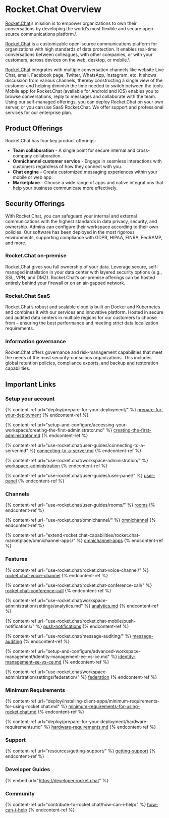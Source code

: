 # Rocket.Chat Overview

[Rocket.Chat](https://rocket.chat)’s mission is to empower organizations to own their conversations by developing the world’s most flexible and secure open-source communications platform.\


[Rocket.Chat](https://rocket.chat) is a customizable open-source communications platform for organizations with high standards of data protection. It enables real-time conversations between colleagues, with other companies, or with your customers, across devices on the web, desktop, or mobile.\


[Rocket.Chat](https://rocket.chat) integrates with multiple conversation channels like website Live Chat, email, Facebook page, Twitter, WhatsApp, Instagram, etc. It shows discussion from various channels, thereby constructing a single view of the customer and helping diminish the time needed to switch between the tools. Mobile app for Rocket.Chat (available for Android and iOS) enables you to browse conversations, reply to messages and collaborate with the team. Using our self-managed offerings, you can deploy Rocket.Chat on your own server, or you can use SaaS Rocket.Chat. We offer support and professional services for our enterprise plan.

## Product Offerings

Rocket.Chat has four key product offerings:&#x20;

* **Team collaboration** - A single point for secure internal and cross-company collaboration.
* **Omnichannel customer service** - Engage in seamless interactions with customers regardless of how they connect with you.
* **Chat engine** - Create customized messaging experiences within your mobile or web app.
* **Marketplace** - Choose a wide range of apps and native integrations that help your business communicate more effectively.

## Security Offerings

With Rocket.Chat, you can safeguard your internal and external communications with the highest standards in data privacy, security, and ownership. Admins can configure their workspace according to their own policies. Our software has been deployed in the most rigorous environments, supporting compliance with GDPR, HIPAA, FINRA, FedRAMP, and more.

### Rocket.Chat on-premise

Rocket.Chat gives you full ownership of your data. Leverage secure, self-managed installation in your data center with layered security options (e.g., SSL, VPN, and DMZ). Rocket.Chat’s on-premise offerings can be hosted entirely behind your firewall or on an air-gapped network.

### Rocket.Chat SaaS

Rocket.Chat’s robust and scalable cloud is built on Docker and Kubernetes and combines it with our services and innovative platform. Hosted in secure and audited data centers in multiple regions for our customers to choose from – ensuring the best performance and meeting strict data localization requirements.

### Information governance

Rocket.Chat offers governance and risk-management capabilities that meet the needs of the most security-conscious organizations. This includes global retention policies, compliance exports, and backup and restoration capabilities.

## Important Links

### Setup your account

{% content-ref url="deploy/prepare-for-your-deployment/" %}
[prepare-for-your-deployment](deploy/prepare-for-your-deployment/)
{% endcontent-ref %}

{% content-ref url="setup-and-configure/accessing-your-workspace/creating-the-first-administrator.md" %}
[creating-the-first-administrator.md](setup-and-configure/accessing-your-workspace/creating-the-first-administrator.md)
{% endcontent-ref %}

{% content-ref url="use-rocket.chat/user-guides/connecting-to-a-server.md" %}
[connecting-to-a-server.md](use-rocket.chat/user-guides/connecting-to-a-server.md)
{% endcontent-ref %}

{% content-ref url="use-rocket.chat/workspace-administration/" %}
[workspace-administration](use-rocket.chat/workspace-administration/)
{% endcontent-ref %}

{% content-ref url="use-rocket.chat/user-guides/user-panel/" %}
[user-panel](use-rocket.chat/user-guides/user-panel/)
{% endcontent-ref %}

### Channels

{% content-ref url="use-rocket.chat/user-guides/rooms/" %}
[rooms](use-rocket.chat/user-guides/rooms/)
{% endcontent-ref %}

{% content-ref url="use-rocket.chat/omnichannel/" %}
[omnichannel](use-rocket.chat/omnichannel/)
{% endcontent-ref %}

{% content-ref url="extend-rocket.chat-capabilities/rocket.chat-marketplace/omnichannel-apps/" %}
[omnichannel-apps](extend-rocket.chat-capabilities/rocket.chat-marketplace/omnichannel-apps/)
{% endcontent-ref %}

### Features

{% content-ref url="use-rocket.chat/rocket.chat-voice-channel/" %}
[rocket.chat-voice-channel](use-rocket.chat/rocket.chat-voice-channel/)
{% endcontent-ref %}

{% content-ref url="use-rocket.chat/rocket.chat-conference-call/" %}
[rocket.chat-conference-call](use-rocket.chat/rocket.chat-conference-call/)
{% endcontent-ref %}

{% content-ref url="use-rocket.chat/workspace-administration/settings/analytics.md" %}
[analytics.md](use-rocket.chat/workspace-administration/settings/analytics.md)
{% endcontent-ref %}

{% content-ref url="use-rocket.chat/rocket.chat-mobile/push-notifications/" %}
[push-notifications](use-rocket.chat/rocket.chat-mobile/push-notifications/)
{% endcontent-ref %}

{% content-ref url="use-rocket.chat/message-auditing/" %}
[message-auditing](use-rocket.chat/message-auditing/)
{% endcontent-ref %}

{% content-ref url="setup-and-configure/advanced-workspace-management/identity-management-ee-vs-ce.md" %}
[identity-management-ee-vs-ce.md](setup-and-configure/advanced-workspace-management/identity-management-ee-vs-ce.md)
{% endcontent-ref %}

{% content-ref url="use-rocket.chat/workspace-administration/settings/federation/" %}
[federation](use-rocket.chat/workspace-administration/settings/federation/)
{% endcontent-ref %}

### Minimum Requirements

{% content-ref url="deploy/installing-client-apps/minimum-requirements-for-using-rocket.chat.md" %}
[minimum-requirements-for-using-rocket.chat.md](deploy/installing-client-apps/minimum-requirements-for-using-rocket.chat.md)
{% endcontent-ref %}

{% content-ref url="deploy/prepare-for-your-deployment/hardware-requirements.md" %}
[hardware-requirements.md](deploy/prepare-for-your-deployment/hardware-requirements.md)
{% endcontent-ref %}

### Support

{% content-ref url="resources/getting-support/" %}
[getting-support](resources/getting-support/)
{% endcontent-ref %}

### Developer Guides

{% embed url="https://developer.rocket.chat" %}

### Community

{% content-ref url="contribute-to-rocket.chat/how-can-i-help/" %}
[how-can-i-help](contribute-to-rocket.chat/how-can-i-help/)
{% endcontent-ref %}
